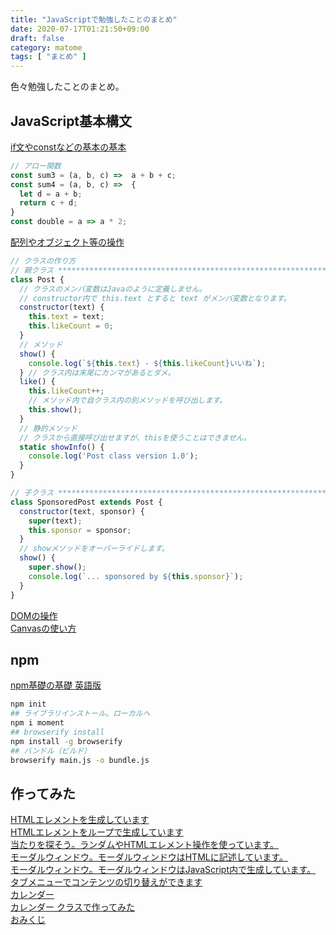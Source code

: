 ```yaml
---
title: "JavaScriptで勉強したことのまとめ"
date: 2020-07-17T01:21:50+09:00
draft: false
category: matome
tags: [ "まとめ" ]
---
```

色々勉強したことのまとめ。  

<!--more-->

## JavaScript基本構文
[if文やconstなどの基本の基本](https://codepen.io/fukugit/pen/NWxrXpe)  
```javascript
// アロー関数
const sum3 = (a, b, c) =>  a + b + c;
const sum4 = (a, b, c) =>  { 
  let d = a + b;
  return c + d;
}
const double = a => a * 2;
```

[配列やオブジェクト等の操作](https://codepen.io/fukugit/pen/RwrGQVq)  
```javascript
// クラスの作り方
// 親クラス ***************************************************************
class Post {
  // クラスのメンバ変数はJavaのように定義しません。
  // constructor内で this.text とすると text がメンバ変数となります。
  constructor(text) {
    this.text = text;
    this.likeCount = 0;
  }
  // メソッド
  show() {
    console.log(`${this.text} - ${this.likeCount}いいね`);
  } // クラス内は末尾にカンマがあるとダメ。
  like() {
    this.likeCount++;
    // メソッド内で自クラス内の別メソッドを呼び出します。
    this.show();
  }
  // 静的メソッド
  // クラスから直接呼び出せますが、thisを使うことはできません。
  static showInfo() {
    console.log('Post class version 1.0');
  }
}

// 子クラス ***************************************************************
class SponsoredPost extends Post { 
  constructor(text, sponsor) {
    super(text);
    this.sponsor = sponsor;
  }
  // showメソッドをオーバーライドします。
  show() {
    super.show();
    console.log(`... sponsored by ${this.sponsor}`);
  }
}
```

[DOMの操作](https://codepen.io/fukugit/pen/KKVrgWO)  
[Canvasの使い方](https://codepen.io/fukugit/pen/qBZErwX)  

## npm
[npm基礎の基礎 英語版](https://www.youtube.com/watch?v=2V1UUhBJ62Y&list=PL1WxfRChRf3WEouqTFawIiz5amZg8TvOO&index=2&t=134s)  
```sh
npm init
## ライブラリインストール。ローカルへ
npm i moment
## browserify install
npm install -g browserify
## バンドル（ビルド）
browserify main.js -o bundle.js
```


## 作ってみた
[HTMLエレメントを生成しています](https://codepen.io/fukugit/pen/qBbOxQd)  
[HTMLエレメントをループで生成しています](https://codepen.io/fukugit/pen/VweawBb)  
[当たりを探そう。ランダムやHTMLエレメント操作を使っています。](https://codepen.io/fukugit/pen/xxZOXVY)  
[モーダルウィンドウ。モーダルウィンドウはHTMLに記述しています。](https://codepen.io/fukugit/pen/oNbmRVy)  
[モーダルウィンドウ。モーダルウィンドウはJavaScript内で生成しています。](https://codepen.io/fukugit/pen/rNxRzaZ)  
[タブメニューでコンテンツの切り替えができます](https://codepen.io/fukugit/pen/vYGBbWo)  
[カレンダー](https://codepen.io/fukugit/pen/abNZaQa)  
[カレンダー クラスで作ってみた](https://codepen.io/fukugit/pen/WNwjmQw)  
[おみくじ](https://codepen.io/fukugit/pen/BaKWGdp)  
